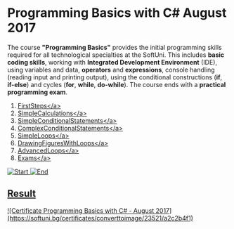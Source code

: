 # Programming Basics with C# August 2017

The course **"Programming Basics"** provides the initial programming skills required for all technological specialties at the SoftUni. This includes **basic coding skills**, working with **Integrated Development Environment** (IDE), using variables and data, **operators** and **expressions**, console handling (reading input and printing output), using the conditional constructions (**if**, **if-else**) and cycles (**for**, **while**, **do-while**). The course ends with a **practical programming exam**.

1. <a href="https://github.com/Steffkn/SoftUni/tree/master/C%23/01.ProgrammingBasicsC%23/01.FirstSteps"> FirstSteps</а>
2. <a href="https://github.com/Steffkn/SoftUni/tree/master/C%23/01.ProgrammingBasicsC%23/02.SimpleCalculations"> SimpleCalculations</а>
3. <a href="https://github.com/Steffkn/SoftUni/tree/master/C%23/01.ProgrammingBasicsC%23/03.SimpleConditionalStatements"> SimpleConditionalStatements</а>
4. <a href="https://github.com/Steffkn/SoftUni/tree/master/C%23/01.ProgrammingBasicsC%23/04.ComplexConditionalStatements"> ComplexConditionalStatements</а>
5. <a href="https://github.com/Steffkn/SoftUni/tree/master/C%23/01.ProgrammingBasicsC%23/05.SimpleLoops"> SimpleLoops</а>
6. <a href="https://github.com/Steffkn/SoftUni/tree/master/C%23/01.ProgrammingBasicsC%23/06.DrawingFiguresWithLoops"> DrawingFiguresWithLoops</а>
7. <a href="https://github.com/Steffkn/SoftUni/tree/master/C%23/01.ProgrammingBasicsC%23/07.AdvancedLoops"> AdvancedLoops</а>
8. <a href="https://github.com/Steffkn/SoftUni/tree/master/C%23/01.ProgrammingBasicsC%23/Exams"> Exams</а>

![Start](https://img.shields.io/badge/Start-22.07.2017-blue.svg?style=flat-square)
![End](https://img.shields.io/badge/End-17.09.2017-blue.svg?style=flat-square)

## Result

<a href="https://softuni.bg/certificates/converttoimage/23521/a2c2b4f1">
![Certificate Programming Basics with C# - August 2017](https://softuni.bg/certificates/converttoimage/23521/a2c2b4f1)
</а>